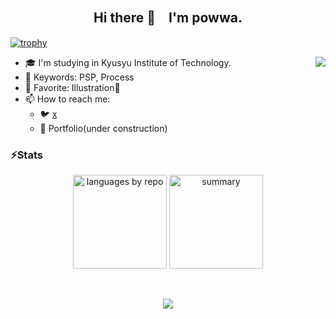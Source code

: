 ## <div align="center"> Hi there 👋　I'm powwa.

<!--
**powaaaaa/powaaaaa** is a ✨ _special_ ✨ repository because its `README.md` (this file) appears on your GitHub profile.

Here are some ideas to get you started:

- 🔭 I’m currently working on ...
- 🌱 I’m currently learning ...
- 👯 I’m looking to collaborate on ...
- 🤔 I’m looking for help with ...
- 💬 Ask me about ...
- 📫 How to reach me: ...
- 😄 Pronouns: ...
- ⚡ Fun fact: ...
-->

[![trophy](https://github-profile-trophy.vercel.app/?username=powaaaaa&column=-1&no-frame=true&margin-w=8&theme=oldie)](https://github.com/powaaaaa/github-profile-trophy)

<p style="text-align: right;">
    <img src="https://github-readme-stats.vercel.app/api?username=powaaaaa&show_icons=true&theme=swift&hide_border=true" align="right" />
</p>  

- 🎓 I'm studying in Kyusyu Institute of Technology.
- 🔬 Keywords: PSP, Process
- 💛 Favorite: Illustration🎨
- 📫 How to reach me:
  - 🐦 [x](https://x.com/y0__01)
  - 💙 Portfolio(under construction)

### ⚡Stats 

<p align="center">
  <img alt="languages by repo" height="150px" src="http://github-profile-summary-cards.vercel.app/api/cards/repos-per-language?username=powaaaaa&theme=swift" align="center" />
  <img alt="summary" height="150px" src="http://github-profile-summary-cards.vercel.app/api/cards/profile-details?username=powaaaaa&theme=swift" align="center" />
</p>
　 

<br />

<p align="center">
<img src="https://komarev.com/ghpvc/?username=powaaaaa" align="center" />
</p>  
